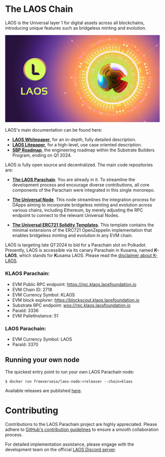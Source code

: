 # The LAOS Chain

LAOS is the Universal layer 1 for digital assets across all blockchains, introducing unique features such as bridgeless minting and evolution. 

![LAOS Logo](docs/LAOS_logo.png)

LAOS's main documentation can be found here:
- **[LAOS Whitepaper](https://github.com/freeverseio/laos-whitepaper/blob/main/laos.pdf)**, for an in-depth, fully detailed description.
- **[LAOS Litepaper](https://laosnetwork.io/downloads/LAOS_litepaper.pdf)**, for a high-level, use case oriented description.
- **[SBP Roadmap](https://github.com/freeverseio/laos-roadmap)**, the engineering roadmap within the Substrate Builders Program, ending on Q1 2024.

LAOS is fully open source and decentralized. The main code repositories are:

* **[The LAOS Parachain](#the-laos-parachain-monorepo)**. You are already in it. To streamline the development process and encourage diverse contributions, all core components of the Parachain were integrated in this single monorepo.

* **[The Universal Node](https://github.com/freeverseio/laos-universal-node)**. This node streamlines the integration process for DApps aiming to incorporate bridgeless minting and evolution across various chains, including Ethereum, by merely adjusting the RPC endpoint to connect to the relevant Universal Nodes.

* **[The Universal ERC721 Solidity Templates](https://github.com/freeverseio/laos-erc721)**. This template contains the minimal extensions of the ERC721 OpenZeppelin implementation that enables bridgeless minting and evolution in any EVM chain.

LAOS is targeting late Q1'2024 to bid for a Parachain slot on Polkadot.
Presently, LAOS is accessible via its canary Parachain in Kusama, named **K-LAOS**, which stands for **K**usama LAOS. Please read the [disclaimer about K-LAOS](https://www.laosfoundation.io/disclaimer-klaos).

### KLAOS Parachain: 
* EVM Public RPC endpoint: https://rpc.klaos.laosfoundation.io
* EVM Chain ID: 2718
* EVM Currency Symbol: KLAOS 
* EVM block explorer: https://blockscout.klaos.laosfoundation.io
* Substrate RPC endpoint: [wss://rpc.klaos.laosfoundation.io](https://polkadot.js.org/apps/?rpc=wss%3A%2F%2Frpc.klaos.laosfoundation.io#/rpc)   
* ParaId: 3336
* EVM PalletInstance: 51

### LAOS Parachain: 
* EVM Currency Symbol: LAOS 
* ParaId: 3370

## Running your own node

The quickest entry point to run your own LAOS Parachain node:
```
$ docker run freeverseio/laos-node:<release> --chain=klaos
```
Available releases are published [here](https://github.com/freeverseio/laos/releases).

# Contributing

Contributions to the LAOS Parachain project are highly appreciated. Please adhere to [GitHub's contribution guidelines](https://docs.github.com/en/get-started/quickstart/contributing-to-projects) to ensure a smooth collaboration process.

For detailed implementation assistance, please engage with the development team on the official [LAOS Discord server](https://discord.gg/5YX9DHda).
